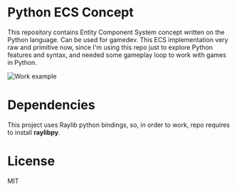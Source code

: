 # Python ECS Concept
This repository contains Entity Component System concept written on the Python language. Can be used for gamedev.
This ECS implementation very raw and primitive now, since I'm using this repo just to explore Python features and syntax, and needed some gameplay loop to work with games in Python.

![Work example](https://media0.giphy.com/media/v1.Y2lkPTc5MGI3NjExNjJjODIyMTY2ODQ3MzM3MDRiODczNmQ0OWRhZjlkMTY5NzQwNmI0MSZlcD12MV9pbnRlcm5hbF9naWZzX2dpZklkJmN0PWc/vUUPseMRyMBZkgTHwu/giphy.gif)

# Dependencies
This project uses Raylib python bindings, so, in order to work, repo requires to install **raylibpy**.

# License
MIT
